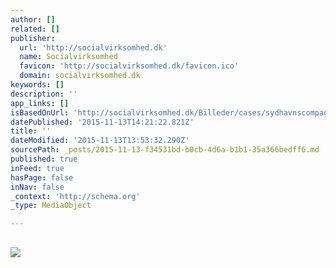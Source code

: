 ```yaml
---
author: []
related: []
publisher:
  url: 'http://socialvirksomhed.dk'
  name: Socialvirksomhed
  favicon: 'http://socialvirksomhed.dk/favicon.ico'
  domain: socialvirksomhed.dk
keywords: []
description: ''
app_links: []
isBasedOnUrl: 'http://socialvirksomhed.dk/Billeder/cases/sydhavnscompagniet/7_sydhavnskompagniet-har-en-bad-hvorfra-der-fiskes-saettes-ruser-ud-og-som-de-personer-der-er-tilknyttet-far-et-navigations-certifikat-til-at-kunne-manovrere-det-er-forste-gang-at-gbou-njie-er-pa-en-bad-2.jpg/view'
datePublished: '2015-11-13T14:21:22.821Z'
title: ''
dateModified: '2015-11-13T13:53:32.290Z'
sourcePath: _posts/2015-11-13-f34531bd-b0cb-4d6a-b1b1-35a366bedff6.md
published: true
inFeed: true
hasPage: false
inNav: false
_context: 'http://schema.org'
_type: MediaObject

---
```

<article style=""><h1></h1><p></p><img src="http://socialvirksomhed.dk/Billeder/cases/sydhavnscompagniet/7_sydhavnskompagniet-har-en-bad-hvorfra-der-fiskes-saettes-ruser-ud-og-som-de-personer-der-er-tilknyttet-far-et-navigations-certifikat-til-at-kunne-manovrere-det-er-forste-gang-at-gbou-njie-er-pa-en-bad-2.jpg" /></article>